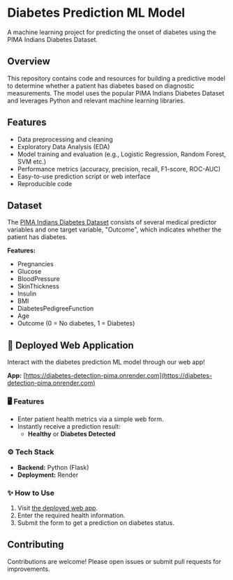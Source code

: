 # Diabetes Prediction ML Model

A machine learning project for predicting the onset of diabetes using the PIMA Indians Diabetes Dataset.

## Overview

This repository contains code and resources for building a predictive model to determine whether a patient has diabetes based on diagnostic measurements. The model uses the popular PIMA Indians Diabetes Dataset and leverages Python and relevant machine learning libraries.

## Features

- Data preprocessing and cleaning
- Exploratory Data Analysis (EDA)
- Model training and evaluation (e.g., Logistic Regression, Random Forest, SVM etc.)
- Performance metrics (accuracy, precision, recall, F1-score, ROC-AUC)
- Easy-to-use prediction script or web interface
- Reproducible code

## Dataset

The [PIMA Indians Diabetes Dataset](https://www.kaggle.com/uciml/pima-indians-diabetes-database) consists of several medical predictor variables and one target variable, "Outcome", which indicates whether the patient has diabetes.

**Features:**
- Pregnancies
- Glucose
- BloodPressure
- SkinThickness
- Insulin
- BMI
- DiabetesPedigreeFunction
- Age
- Outcome (0 = No diabetes, 1 = Diabetes)

## 🚀 Deployed Web Application

Interact with the diabetes prediction ML model through our web app!

**App:** [https://diabetes-detection-pima.onrender.com](https://diabetes-detection-pima.onrender.com)

### 🖥️ Features

- Enter patient health metrics via a simple web form.
- Instantly receive a prediction result:
  - **Healthy** or **Diabetes Detected**

### ⚙️ Tech Stack

- **Backend:** Python (Flask)
- **Deployment:** Render

### ✨ How to Use

1. Visit [the deployed web app](https://diabetes-detection-pima.onrender.com).
2. Enter the required health information.
3. Submit the form to get a prediction on diabetes status.

## Contributing

Contributions are welcome! Please open issues or submit pull requests for improvements.
